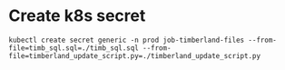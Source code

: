 # Create k8s secret
`kubectl create secret generic -n prod job-timberland-files --from-file=timb_sql.sql=./timb_sql.sql --from-file=timberland_update_script.py=./timberland_update_script.py`
